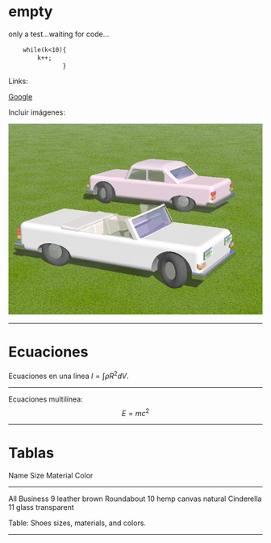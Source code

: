 # empty
only a test...waiting for code...

``` [c] 
    while(k<10){
        k++;
               }
```

Links:

[Google](http://www.google.com "search")

Incluir imágenes:

![render from pov (caption).](./car.png "car")

***

Ecuaciones
==========

Ecuaciones en una línea $I = \int \rho R^{2} dV$. 

***

Ecuaciones multilínea:
$$E = m c^2$$

***

Tablas
======


Name           Size  Material      Color
------------- -----  ------------  ------------
All Business      9  leather       brown
Roundabout       10  hemp canvas   natural
Cinderella       11  glass         transparent

Table: Shoes sizes, materials, and colors.

***
